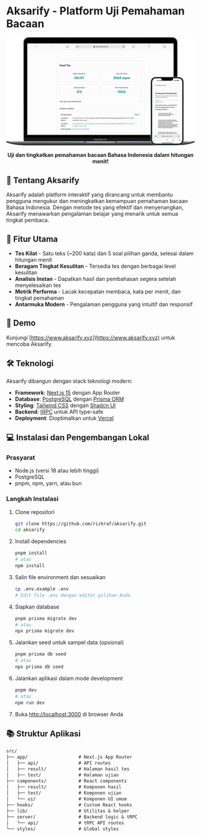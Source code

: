 # Aksarify - Platform Uji Pemahaman Bacaan

<p align="center">
  <img src="./public/website-preview.png" alt="Aksarify Logo" width="600"/>
</p>

<p align="center">
  <strong>Uji dan tingkatkan pemahaman bacaan Bahasa Indonesia dalam hitungan menit!</strong>
</p>

## 📖 Tentang Aksarify

Aksarify adalah platform interaktif yang dirancang untuk membantu pengguna mengukur dan meningkatkan kemampuan pemahaman bacaan Bahasa Indonesia. Dengan metode tes yang efektif dan menyenangkan, Aksarify menawarkan pengalaman belajar yang menarik untuk semua tingkat pembaca.

## 🚀 Fitur Utama

- **Tes Kilat** - Satu teks (~200 kata) dan 5 soal pilihan ganda, selesai dalam hitungan menit
- **Beragam Tingkat Kesulitan** - Tersedia tes dengan berbagai level kesulitan
- **Analisis Instan** - Dapatkan hasil dan pembahasan segera setelah menyelesaikan tes
- **Metrik Performa** - Lacak kecepatan membaca, kata per menit, dan tingkat pemahaman
- **Antarmuka Modern** - Pengalaman pengguna yang intuitif dan responsif

## 🧪 Demo

Kunjungi [https://www.aksarify.xyz](https://www.aksarify.xyz) untuk mencoba Aksarify.

## 🛠️ Teknologi

Aksarify dibangun dengan stack teknologi modern:

- **Framework**: [Next.js 15](https://nextjs.org/) dengan App Router
- **Database**: [PostgreSQL](https://www.postgresql.org/) dengan [Prisma ORM](https://prisma.io/)
- **Styling**: [Tailwind CSS](https://tailwindcss.com/) dengan [Shadcn UI](https://ui.shadcn.com/)
- **Backend**: [tRPC](https://trpc.io/) untuk API type-safe
- **Deployment**: Dioptimalkan untuk [Vercel](https://vercel.com/)

## 💻 Instalasi dan Pengembangan Lokal

### Prasyarat

- Node.js (versi 18 atau lebih tinggi)
- PostgreSQL
- pnpm, npm, yarn, atau bun

### Langkah Instalasi

1. Clone repositori
   ```bash
   git clone https://github.com/rizkraf/aksarify.git
   cd aksarify
   ```

2. Install dependencies
   ```bash
   pnpm install
   # atau
   npm install
   ```

3. Salin file environment dan sesuaikan
   ```bash
   cp .env.example .env
   # Edit file .env dengan editor pilihan Anda
   ```

4. Siapkan database
   ```bash
   pnpm prisma migrate dev
   # atau
   npx prisma migrate dev
   ```

5. Jalankan seed untuk sampel data (opsional)
   ```bash
   pnpm prisma db seed
   # atau
   npx prisma db seed
   ```

6. Jalankan aplikasi dalam mode development
   ```bash
   pnpm dev
   # atau
   npm run dev
   ```

7. Buka [http://localhost:3000](http://localhost:3000) di browser Anda

## 📚 Struktur Aplikasi

```
src/
├── app/                   # Next.js App Router
│   ├── api/               # API routes
│   ├── result/            # Halaman hasil tes
│   ├── test/              # Halaman ujian
├── components/            # React components
│   ├── result/            # Komponen hasil
│   ├── test/              # Komponen ujian
│   └── ui/                # Komponen UI umum
├── hooks/                 # Custom React hooks
├── lib/                   # Utilitas & helper
├── server/                # Backend logic & tRPC
│   └── api/               # tRPC API routes
└── styles/                # Global styles
```
